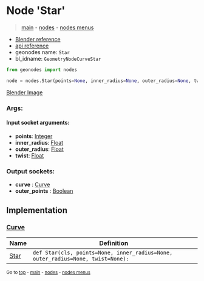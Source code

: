 # Node 'Star'

> [main](../structure.md) - [nodes](nodes.md) - [nodes menus](nodes_menus.md)

- [Blender reference](https://docs.blender.org/manual/en/latest/modeling/geometry_nodes/curve_primitives/star.html)
- [api reference](https://docs.blender.org/api/current/bpy.types.GeometryNodeCurveStar.html)
- geonodes name: `Star`
- bl_idname: `GeometryNodeCurveStar`

```python
from geonodes import nodes

node = nodes.Star(points=None, inner_radius=None, outer_radius=None, twist=None)
```

[Blender Image](self.node_image_ref)

### Args:

#### Input socket arguments:

- **points**: [Integer](Integer.md)
- **inner_radius**: [Float](Float.md)
- **outer_radius**: [Float](Float.md)
- **twist**: [Float](Float.md)

### Output sockets:

- **curve** : [Curve](Curve.md)
- **outer_points** : [Boolean](Boolean.md)

## Implementation

### [Curve](Curve.md)

| Name | Definition |
|------|------------|
 | [Star](Curve.md#Star-classmethod) | `def Star(cls, points=None, inner_radius=None, outer_radius=None, twist=None):` |

<sub>Go to [top](#node-Star) - [main](../structure.md) - [nodes](nodes.md) - [nodes menus](nodes_menus.md)</sub>

